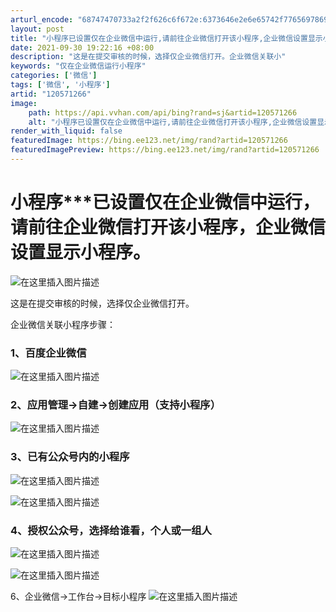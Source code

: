 ```yaml
---
arturl_encode: "68747470733a2f2f626c6f672e:6373646e2e6e65742f77656978696e5f33393932313937302f:61727469636c652f64657461696c732f313230353731323636"
layout: post
title: "小程序已设置仅在企业微信中运行,请前往企业微信打开该小程序,企业微信设置显示小程序"
date: 2021-09-30 19:22:16 +08:00
description: "这是在提交审核的时候，选择仅企业微信打开。企业微信关联小"
keywords: "仅在企业微信运行小程序"
categories: ['微信']
tags: ['微信', '小程序']
artid: "120571266"
image:
    path: https://api.vvhan.com/api/bing?rand=sj&artid=120571266
    alt: "小程序已设置仅在企业微信中运行,请前往企业微信打开该小程序,企业微信设置显示小程序"
render_with_liquid: false
featuredImage: https://bing.ee123.net/img/rand?artid=120571266
featuredImagePreview: https://bing.ee123.net/img/rand?artid=120571266
---
```


# 小程序***已设置仅在企业微信中运行，请前往企业微信打开该小程序，企业微信设置显示小程序。

![在这里插入图片描述](https://i-blog.csdnimg.cn/blog_migrate/122f790a6d87fe574f62f47b073e8226.png)
  
这是在提交审核的时候，选择仅企业微信打开。

企业微信关联小程序步骤：

### 1、百度企业微信

![在这里插入图片描述](https://i-blog.csdnimg.cn/blog_migrate/b820349aa3524fae1e202abf676cf9fa.png)

### 2、应用管理→自建→创建应用（支持小程序）

![在这里插入图片描述](https://i-blog.csdnimg.cn/blog_migrate/dfc3399d4b61355c8027e31636c03e0c.png)

### 3、已有公众号内的小程序

![在这里插入图片描述](https://i-blog.csdnimg.cn/blog_migrate/c88ac3389707a72639c779bb003f7611.png)

![在这里插入图片描述](https://i-blog.csdnimg.cn/blog_migrate/45043b9c149341135604a835974a5c78.png)

### 4、授权公众号，选择给谁看，个人或一组人

![在这里插入图片描述](https://i-blog.csdnimg.cn/blog_migrate/a4b9d723a8544c4cff8199917b886ff6.png)
  
![在这里插入图片描述](https://i-blog.csdnimg.cn/blog_migrate/ecbb6f50c967bff3a025a68f1569bdcb.png)
  
6、企业微信→工作台→目标小程序
![在这里插入图片描述](https://i-blog.csdnimg.cn/blog_migrate/b4a5c99c24cddbd61ed959cb52856343.png)